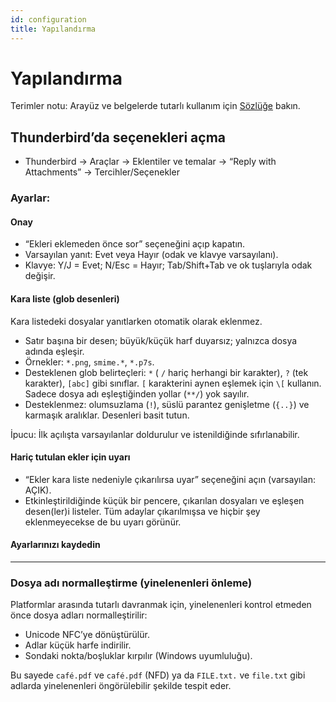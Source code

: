 ```yaml
---
id: configuration
title: Yapılandırma
---
```


# Yapılandırma

Terimler notu: Arayüz ve belgelerde tutarlı kullanım için [Sözlüğe](glossary) bakın.

## Thunderbird’da seçenekleri açma

- Thunderbird → Araçlar → Eklentiler ve temalar → “Reply with Attachments” → Tercihler/Seçenekler

### Ayarlar:

#### Onay

- “Ekleri eklemeden önce sor” seçeneğini açıp kapatın.
- Varsayılan yanıt: Evet veya Hayır (odak ve klavye varsayılanı).
- Klavye: Y/J = Evet; N/Esc = Hayır; Tab/Shift+Tab ve ok tuşlarıyla odak değişir.

#### Kara liste (glob desenleri)

Kara listedeki dosyalar yanıtlarken otomatik olarak eklenmez.

- Satır başına bir desen; büyük/küçük harf duyarsız; yalnızca dosya adında eşleşir.
- Örnekler: `*.png`, `smime.*`, `*.p7s`.
- Desteklenen glob belirteçleri: `*` ( `/` hariç herhangi bir karakter), `?` (tek karakter), `[abc]` gibi sınıflar. `[` karakterini aynen eşlemek için `\[` kullanın. Sadece dosya adı eşleştiğinden yollar (`**/`) yok sayılır.
- Desteklenmez: olumsuzlama (`!`), süslü parantez genişletme (`{..}`) ve karmaşık aralıklar. Desenleri basit tutun.

İpucu: İlk açılışta varsayılanlar doldurulur ve istenildiğinde sıfırlanabilir.

#### Hariç tutulan ekler için uyarı

- “Ekler kara liste nedeniyle çıkarılırsa uyar” seçeneğini açın (varsayılan: AÇIK).
- Etkinleştirildiğinde küçük bir pencere, çıkarılan dosyaları ve eşleşen desen(ler)i listeler. Tüm adaylar çıkarılmışsa ve hiçbir şey eklenmeyecekse de bu uyarı görünür.

#### Ayarlarınızı kaydedin

---

### Dosya adı normalleştirme (yinelenenleri önleme)

Platformlar arasında tutarlı davranmak için, yinelenenleri kontrol etmeden önce dosya adları normalleştirilir:

- Unicode NFC’ye dönüştürülür.
- Adlar küçük harfe indirilir.
- Sondaki nokta/boşluklar kırpılır (Windows uyumluluğu).

Bu sayede `café.pdf` ve `café.pdf` (NFD) ya da `FILE.txt.` ve `file.txt` gibi adlarda yinelenenleri öngörülebilir şekilde tespit eder.
